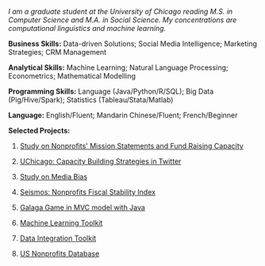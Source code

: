 *I am a graduate student at the University of Chicago reading M.S. in Computer Science and M.A. in Social Science. My concentrations are computational linguistics and machine learning.*
<br />

**Business Skills:** Data-driven Solutions; Social Media Intelligence; Marketing Strategies; CRM Management 

**Analytical Skills:** Machine Learning; Natural Language Processing; Econometrics; Mathematical Modelling

**Programming Skills:** Language (Java/Python/R/SQL); Big Data (Pig/Hive/Spark); Statistics (Tableau/Stata/Matlab)


**Language:** English/Fluent; Mandarin Chinese/Fluent; French/Beginner
 

**Selected Projects:**

1. [Study on Nonprofits' Mission Statements and Fund Raising Capacity](https://github.com/yuxiaosun/USngomission)

2. [UChicago: Capacity Building Strategies in Twitter](https://github.com/yuxiaosun/twitter)

3. [Study on Media Bias](https://github.com/yuxiaosun/hwcfpp/tree/master/project)

4. [Seismos: Nonprofits Fiscal Stability Index](https://github.com/aldengolab/seismos-NFP-stability-prediction)

5. [Galaga Game in MVC model with Java](https://github.com/yuxiaosun/javagame)

6. [Machine Learning Toolkit](https://github.com/yuxiaosun/capp-455136/tree/master/mlpipe)

7. [Data Integration Toolkit](https://github.com/yuxiaosun/capp-455136/tree/master/dataintegration)

8. [US Nonprofits Database](https://github.com/yuxiaosun/USngo)
